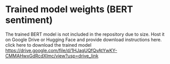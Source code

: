 # Trained model weights (BERT sentiment)
The trained BERT model is not included in the repository due to size. Host it on Google Drive or Hugging Face and provide download instructions here.
click here to download the trained model https://drive.google.com/file/d/1HJaqUQfQvAtYwKY-CMMAHwxGdRcdXlmc/view?usp=drive_link

